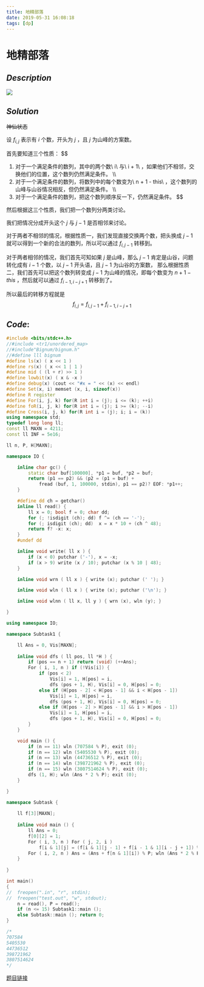```yaml
---
title: 地精部落
date: 2019-05-31 16:08:18
tags: [dp]
---
```




# 地精部落



## $Description$

![](https://s2.ax1x.com/2019/05/31/VlfRLF.png)



## $Solution$ 

~~神仙状态~~

设 $f_{i, j}$ 表示有 $i$ 个数，开头为 $j$ ，且 $j$ 为山峰的方案数。

首先要知道三个性质：
$$
1. 对于一个满足条件的数列，其中的两个数\ i\ 与\ i + 1\ ，如果他们不相邻，交换他们的位置，这个数列仍然满足条件。
\\\
2. 对于一个满足条件的数列，将数列中的每个数变为\ n + 1 - this\ ，这个数列的山峰与山谷情况相反，但仍然满足条件。
\\\
3. 对于一个满足条件的数列，把这个数列顺序反一下，仍然满足条件。
$$


然后根据这三个性质，我们把一个数列分两类讨论。

我们把情况分成开头这个 $j$ 与 $j - 1$ 是否相邻来讨论。

对于两者不相邻的情况，根据性质一，我们发现直接交换两个数，把头换成 $j - 1$ 就可以得到一个新的合法的数列，所以可以通过 $f_{i, j - 1}$ 转移到。

对于两者相邻的情况，我们首先可知如果 $j$ 是山峰，那么 $j - 1$ 肯定是山谷，问题转化成有 $i - 1$ 个数，以 $j - 1$ 开头语，且 $j - 1$ 为山谷的方案数， 那么根据性质二，我们首先可以把这个数列转变成 $j - 1$ 为山峰的情况，即每个数变为 $n + 1 - this$ ，然后就可以通过 $f_{i - 1, i - j + 1}$ 转移到了。

所以最后的转移方程就是
$$
f_{i, j} = f_{i, j - 1} + f_{i - 1, i - j + 1}
$$


## $Code:$

```cpp
#include <bits/stdc++.h>
//#include <tr1/unordered_map>
//#include"Bignum/bignum.h"
//#define lll bignum
#define ls(x) ( x << 1 )
#define rs(x) ( x << 1 | 1 )
#define mid ( (l + r) >> 1 )
#define lowbit(x) ( x & -x )
#define debug(x) (cout << "#x = " << (x) << endl)
#define Set(x, i) memset (x, i, sizeof(x))
#define R register
#define For(i, j, k) for(R int i = (j); i <= (k); ++i)
#define foR(i, j, k) for(R int i = (j); i >= (k); --i)
#define Cross(i, j, k) for(R int i = (j); i; i = (k))
using namespace std;
typedef long long ll;
const ll MAXN = 4211;
const ll INF = 5e16;

ll n, P, H[MAXN];

namespace IO {

	inline char gc() {
		static char buf[100000], *p1 = buf, *p2 = buf;
		return (p1 == p2) && (p2 = (p1 = buf) +
			fread (buf, 1, 100000, stdin), p1 == p2)? EOF: *p1++;
	}

	#define dd ch = getchar()
	inline ll read() {
		ll x = 0; bool f = 0; char dd;
		for (; !isdigit (ch); dd) f ^= (ch == '-');
		for (; isdigit (ch); dd)  x = x * 10 + (ch ^ 48);
		return f? -x: x;
	}
	#undef dd

	inline void write( ll x ) {
		if (x < 0) putchar ('-'), x = -x;
		if (x > 9) write (x / 10); putchar (x % 10 | 48);
	}

	inline void wrn ( ll x ) { write (x); putchar (' '); }

	inline void wln ( ll x ) { write (x); putchar ('\n'); }

	inline void wlnn ( ll x, ll y ) { wrn (x), wln (y); }

}

using namespace IO;

namespace Subtask1 {

	ll Ans = 0, Vis[MAXN];
	
	inline void dfs ( ll pos, ll *H ) {
		if (pos == n + 1) return (void) (++Ans);
		For ( i, 1, n ) if (!Vis[i]) {
			if (pos < 2)
				Vis[i] = 1, H[pos] = i, 
				dfs (pos + 1, H), Vis[i] = 0, H[pos] = 0;
			else if (H[pos - 2] < H[pos - 1] && i < H[pos - 1]) 
				Vis[i] = 1, H[pos] = i, 
				dfs (pos + 1, H), Vis[i] = 0, H[pos] = 0;
			else if (H[pos - 2] > H[pos - 1] && i > H[pos - 1])
				Vis[i] = 1, H[pos] = i, 
				dfs (pos + 1, H), Vis[i] = 0, H[pos] = 0;
		}
	}

	void main () {
		if (n == 11) wln (707584 % P), exit (0);
		if (n == 12) wln (5405530 % P), exit (0);
		if (n == 13) wln (44736512 % P), exit (0);
		if (n == 14) wln (398721962 % P), exit (0);
		if (n == 15) wln (3807514624 % P), exit (0);
		dfs (1, H); wln (Ans * 2 % P); exit (0);
	}

}

namespace Subtask {
	
	ll f[3][MAXN];
	
	inline void main () {
		ll Ans = 0;
		f[0][2] = 1;
		For ( i, 3, n ) For ( j, 2, i ) 
			f[i & 1][j] = (f[i & 1][j - 1] + f[i - 1 & 1][i - j + 1]) % P;
		For ( i, 2, n ) Ans = (Ans + f[n & 1][i]) % P; wln (Ans * 2 % P); exit (0);
	}
	
}

int main()
{
//	freopen(".in", "r", stdin);
//	freopen("test.out", "w", stdout);
	n = read(), P = read();
	if (n <= 15) Subtask1::main (); 
	else Subtask::main (); return 0;
}

/*
707584
5405530
44736512
398721962
3807514624
*/


```



[题目链接](<https://www.luogu.org/problemnew/show/P2467>)